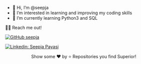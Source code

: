 - 👋 Hi, I’m @seepja
- 👀 I’m interested in learning and improving my coding skills
- 🌱 I’m currently learning Python3 and SQL

🤝🏻 Reach me out!

[![GitHub seepja](https://img.shields.io/github/followers/seepja?label=follow&style=social)](https://github.com/seepja)


[![Linkedin: Seepja Payasi](https://img.shields.io/badge/-seepjapayasi-blue?style=flat-square&logo=Linkedin&logoColor=white&link=https://www.linkedin.com/in/seepja-payasi/)](https://www.linkedin.com/in/seepja-payasi/)

<p align="center">Show some ❤️ by ⭐ Repositories you find Superior!</p>
<!---
seepja/seepja is a ✨ special ✨ repository because its `README.md` (this file) appears on your GitHub profile.
You can click the Preview link to take a look at your changes.
--->
